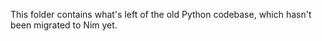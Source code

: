 This folder contains what's left of the old Python codebase, which hasn't been migrated to Nim yet.
